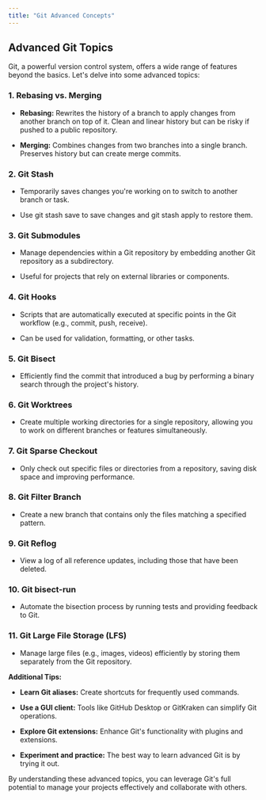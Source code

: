```yaml
---
title: "Git Advanced Concepts"
---
```

Advanced Git Topics
-------------------

Git, a powerful version control system, offers a wide range of features beyond the basics. Let's delve into some advanced topics:

### 1. **Rebasing vs. Merging**

*   **Rebasing:** Rewrites the history of a branch to apply changes from another branch on top of it. Clean and linear history but can be risky if pushed to a public repository.
    
*   **Merging:** Combines changes from two branches into a single branch. Preserves history but can create merge commits.
    

### 2. **Git Stash**

*   Temporarily saves changes you're working on to switch to another branch or task.
    
*   Use git stash save to save changes and git stash apply to restore them.
    

### 3. **Git Submodules**

*   Manage dependencies within a Git repository by embedding another Git repository as a subdirectory.
    
*   Useful for projects that rely on external libraries or components.
    

### 4. **Git Hooks**

*   Scripts that are automatically executed at specific points in the Git workflow (e.g., commit, push, receive).
    
*   Can be used for validation, formatting, or other tasks.
    

### 5. **Git Bisect**

*   Efficiently find the commit that introduced a bug by performing a binary search through the project's history.
    

### 6. **Git Worktrees**

*   Create multiple working directories for a single repository, allowing you to work on different branches or features simultaneously.
    

### 7. **Git Sparse Checkout**

*   Only check out specific files or directories from a repository, saving disk space and improving performance.
    

### 8. **Git Filter Branch**

*   Create a new branch that contains only the files matching a specified pattern.
    

### 9. **Git Reflog**

*   View a log of all reference updates, including those that have been deleted.
    

### 10. **Git bisect-run**

*   Automate the bisection process by running tests and providing feedback to Git.
    

### 11. **Git Large File Storage (LFS)**

*   Manage large files (e.g., images, videos) efficiently by storing them separately from the Git repository.
    

**Additional Tips:**

*   **Learn Git aliases:** Create shortcuts for frequently used commands.
    
*   **Use a GUI client:** Tools like GitHub Desktop or GitKraken can simplify Git operations.
    
*   **Explore Git extensions:** Enhance Git's functionality with plugins and extensions.
    
*   **Experiment and practice:** The best way to learn advanced Git is by trying it out.
    

By understanding these advanced topics, you can leverage Git's full potential to manage your projects effectively and collaborate with others.

